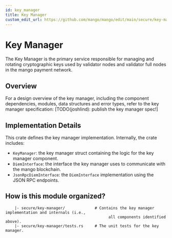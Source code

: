 ```yaml
---
id: key_manager
title: Key Manager
custom_edit_url: https://github.com/mango/mango/edit/main/secure/key-manager/README.md
---
```

# Key Manager

The Key Manager is the primary service responsible for managing and rotating cryptographic
keys used by validator nodes and validator full nodes in the mango payment network.

## Overview

For a design overview of the key manager, including the component dependencies, modules, data
structures and error types, refer to the key manager specification:
[TODO(joshlind): publish the key manager spec!]

## Implementation Details

This crate defines the key manager implementation. Internally, the crate includes:
 - `KeyManager`: the key manager struct containing the logic for the key manager component.
 - `DiemInterface`: the interface the key manager uses to communicate with the mango blockchain.
 - `JsonRpcDiemInterface`: the `DiemInterface` implementation using the JSON RPC endpoints.


## How is this module organized?
```
    |- secure/key-manager/             # Contains the key manager implementation and internals (i.e.,
                                             all components identified above).
    |- secure/key-manager/tests.rs     # The unit tests for the key manager.
```
